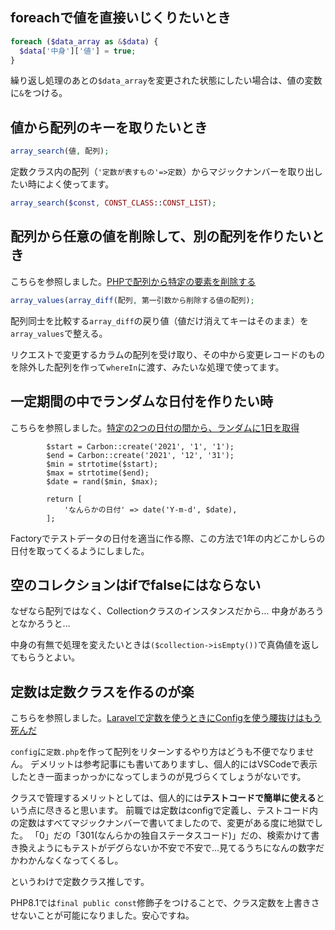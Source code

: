 ## foreachで値を直接いじくりたいとき

```php
foreach ($data_array as &$data) {
  $data['中身']['値'] = true;
}
```
繰り返し処理のあとの`$data_array`を変更された状態にしたい場合は、値の変数に`&`をつける。


## 値から配列のキーを取りたいとき

```php
array_search(値, 配列);
```

定数クラス内の配列（`'定数が表すもの'=>定数`）からマジックナンバーを取り出したい時によく使ってます。

```php
array_search($const, CONST_CLASS::CONST_LIST);
```

## 配列から任意の値を削除して、別の配列を作りたいとき

こちらを参照しました。[PHPで配列から特定の要素を削除する](https://qiita.com/Quantum/items/767dba44af81d1825248#%E8%A6%81%E7%B4%A0%E6%8C%87%E5%AE%9A%E3%81%97%E3%81%A6%E9%85%8D%E5%88%97%E3%82%92%E5%89%8A%E9%99%A4)

```php
array_values(array_diff(配列, 第一引数から削除する値の配列);
```
配列同士を比較する`array_diff`の戻り値（値だけ消えてキーはそのまま）を`array_values`で整える。

リクエストで変更するカラムの配列を受け取り、その中から変更レコードのものを除外した配列を作って`whereIn`に渡す、みたいな処理で使ってます。

## 一定期間の中でランダムな日付を作りたい時

こちらを参照しました。[特定の2つの日付の間から、ランダムに1日を取得
](https://qiita.com/shosho/items/6ce1cfbbfe00047e28cf)

```HogeFactory.php
        $start = Carbon::create('2021', '1', '1');
        $end = Carbon::create('2021', '12', '31');
        $min = strtotime($start);
        $max = strtotime($end);
        $date = rand($min, $max);

        return [
            'なんらかの日付' => date('Y-m-d', $date),
        ];
```

Factoryでテストデータの日付を適当に作る際、この方法で1年の内どこかしらの日付を取ってくるようにしました。

## 空のコレクションはifでfalseにはならない

なぜなら配列ではなく、Collectionクラスのインスタンスだから…
中身があろうとなかろうと…

中身の有無で処理を変えたいときは`($collection->isEmpty())`で真偽値を返してもらうとよい。

## 定数は定数クラスを作るのが楽

こちらを参照しました。[Laravelで定数を使うときにConfigを使う腰抜けはもう死んだ
](https://zenn.dev/aoi_avant/articles/19ca83d8ae67d7)

`config`に`定数.php`を作って配列をリターンするやり方はどうも不便でなりません。
デメリットは参考記事にも書いてありますし、個人的にはVSCodeで表示したとき一面まっかっかになってしまうのが見づらくてしょうがないです。

クラスで管理するメリットとしては、個人的には**テストコードで簡単に使える**という点に尽きると思います。
前職では定数はconfigで定義し、テストコード内の定数はすべてマジックナンバーで書いてましたので、変更がある度に地獄でした。
「0」だの「301(なんらかの独自ステータスコード)」だの、検索かけて書き換えようにもテストがデグらないか不安で不安で…見てるうちになんの数字だかわかんなくなってくるし。

というわけで定数クラス推しです。

PHP8.1では`final public const`修飾子をつけることで、クラス定数を上書きさせないことが可能になりました。安心ですね。